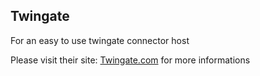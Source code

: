 ## Twingate

For an easy to use twingate connector host

Please visit their site: [Twingate.com](www.twingate.com) for more informations
